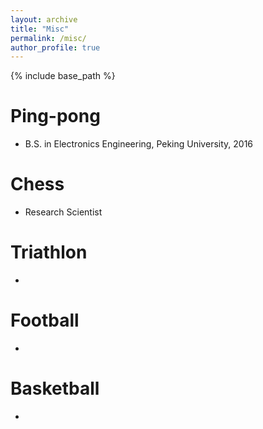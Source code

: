 ```yaml
---
layout: archive
title: "Misc"
permalink: /misc/
author_profile: true
---
```


{% include base_path %}

Ping-pong
======
* B.S. in Electronics Engineering, Peking University, 2016

Chess
======
* Research Scientist

Triathlon
======
*
  
Football
======
*  

Basketball
======
*
